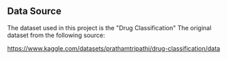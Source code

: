 ## Data Source

The dataset used in this project is the "Drug Classification" The original dataset from the following source:

https://www.kaggle.com/datasets/prathamtripathi/drug-classification/data
